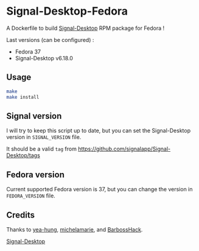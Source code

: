 # Signal-Desktop-Fedora

A Dockerfile to build [Signal-Desktop](https://github.com/signalapp/Signal-Desktop) RPM package for Fedora !

Last versions (can be configured) :

- Fedora 37
- Signal-Desktop v6.18.0

## Usage

```bash
make
make install
```

## Signal version

I will try to keep this script up to date, but you can set the Signal-Desktop version in `SIGNAL_VERSION` file.

It should be a valid `tag` from <https://github.com/signalapp/Signal-Desktop/tags>

## Fedora version

Current supported Fedora version is 37, but you can change the version in `FEDORA_VERSION` file.

## Credits

Thanks to [yea-hung](https://github.com/signalapp/Signal-Desktop/issues/4530#issuecomment-1079834967), [michelamarie](https://github.com/michelamarie/fedora-signal/wiki/How-to-compile-Signal-Desktop-for-Fedora), and [BarbossHack](https://github.com/BarbossHack/Signal-Desktop-Fedora).

[Signal-Desktop](https://github.com/signalapp/Signal-Desktop)
